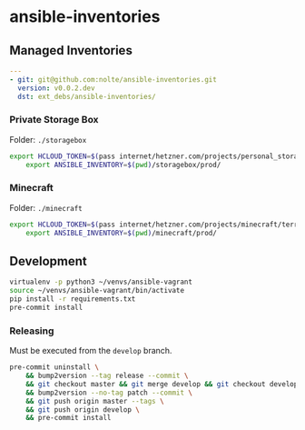 # ansible-inventories

## Managed Inventories

```yaml
---
- git: git@github.com:nolte/ansible-inventories.git
  version: v0.0.2.dev
  dst: ext_debs/ansible-inventories/
```

### Private Storage Box

Folder: ``./storagebox``

```bash
export HCLOUD_TOKEN=$(pass internet/hetzner.com/projects/personal_storage/token) && \
    export ANSIBLE_INVENTORY=$(pwd)/storagebox/prod/
```

### Minecraft

Folder: ``./minecraft``

```bash
export HCLOUD_TOKEN=$(pass internet/hetzner.com/projects/minecraft/terraform-token) && \
    export ANSIBLE_INVENTORY=$(pwd)/minecraft/prod/
```

## Development

```bash
virtualenv -p python3 ~/venvs/ansible-vagrant
source ~/venvs/ansible-vagrant/bin/activate
pip install -r requirements.txt
pre-commit install
```

### Releasing

Must be executed from the ``develop`` branch.

```bash
pre-commit uninstall \
    && bump2version --tag release --commit \
    && git checkout master && git merge develop && git checkout develop \
    && bump2version --no-tag patch --commit \
    && git push origin master --tags \
    && git push origin develop \
    && pre-commit install
```
